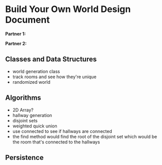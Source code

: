 # Build Your Own World Design Document

**Partner 1:**

**Partner 2:**

## Classes and Data Structures
- world generation class
- track rooms and see how they're unique
- randomized world
## Algorithms
- 2D Array?
- hallway generation
- disjoint sets
- weighted quick union
- use connected to see if hallways are connected
- the find method would find the root of the disjoint set which
  would be the room that's connected to the hallways
## Persistence
